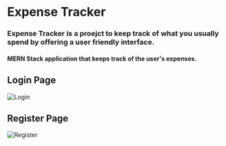 
# Expense Tracker

### Expense Tracker is a proejct to keep track of what you usually spend by offering a user friendly interface.


#### MERN Stack application that keeps track of the user's expenses.

## Login Page
![Login](https://user-images.githubusercontent.com/75543501/128928634-470f5ee9-8521-4298-b398-e146b1674232.jpg)


## Register Page
![Register](https://user-images.githubusercontent.com/75543501/128928638-b92d0410-6049-43aa-8a93-f6ae3338981c.jpg)
